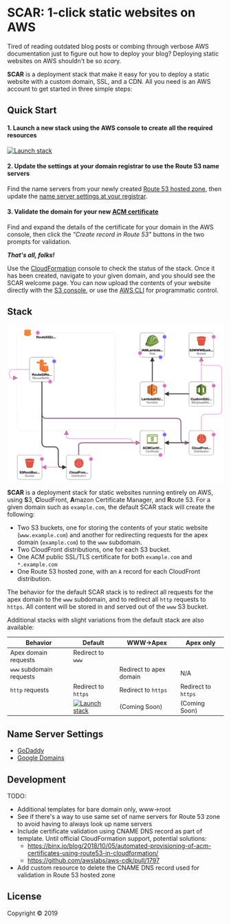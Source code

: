 SCAR: 1-click static websites on AWS
=====================================

Tired of reading outdated blog posts or combing through verbose AWS
documentation just to figure out how to deploy your blog? Deploying static
websites on AWS shouldn't be so *scar*y.

**SCAR** is a deployment stack that make it easy for you to deploy a
static website with a custom domain, SSL, and a CDN. All you need is an AWS
account to get started in three simple steps:

Quick Start
-----------

#### 1. Launch a new stack using the AWS console to create all the required resources

[![Launch stack](https://s3.amazonaws.com/cloudformation-examples/cloudformation-launch-stack.png)](https://console.aws.amazon.com/cloudformation/home?region=us-east-1#/stacks/new?stackName=SCAR&templateURL=https://s3.amazonaws.com/cloudkj/scar_base_template.json)

#### 2. Update the settings at your domain registrar to use the Route 53 name servers

Find the name servers from your newly created [Route 53 hosted zone](https://console.aws.amazon.com/route53/home?#hosted-zones:),
then update the [name server settings at your registrar](#name-server-settings).

#### 3. Validate the domain for your new [ACM certificate](https://console.aws.amazon.com/acm/home)

Find and expand the details of the certificate for your domain in the AWS console, then click the
*"Create record in Route 53"* buttons in the two prompts for validation.

**_That's all, folks!_**

Use the [CloudFormation](https://console.aws.amazon.com/cloudformation/home)
console to check the status of the stack. Once it has been created, navigate to
your given domain, and you should see the SCAR welcome page.  You can now upload
the contents of your website directly with the [S3
console](https://s3.console.aws.amazon.com/s3/home), or use the [AWS
CLI](https://aws.amazon.com/cli/) for programmatic control.

Stack
-----

![SCAR stack](src/cloudformation/scar_base_template.png)[]()

**SCAR** is a deployment stack for static websites running entirely on AWS, using **S**3,
**C**loudFront, **A**mazon Certificate Manager, and **R**oute 53. For a given
domain such as `example.com`, the default SCAR stack will create the following:

* Two S3 buckets, one for storing the contents of your static website
  (`www.example.com`) and another for redirecting requests for the apex domain
  (`example.com`) to the `www` subdomain.
* Two CloudFront distributions, one for each S3 bucket.
* One ACM public SSL/TLS certificate for both `example.com` and `*.example.com`
* One Route 53 hosted zone, with an `A` record for each CloudFront distribution.

The behavior for the default SCAR stack is to redirect all requests for the apex
domain to the `www` subdomain, and to redirect all `http` requests to `https`.
All content will be stored in and served out of the `www` S3 bucket.

Additional stacks with slight variations from the default stack are also
available:

| Behavior | Default | WWW->Apex | Apex only |
|----------|---------|-----------|-----------|
| Apex domain requests | Redirect to `www` | | |
| `www` subdomain requests | | Redirect to apex domain | N/A |
| `http` requests | Redirect to `https` | Redirect to `https` | Redirect to `https` |
| | [![Launch stack](https://s3.amazonaws.com/cloudformation-examples/cloudformation-launch-stack.png)](https://console.aws.amazon.com/cloudformation/home?region=us-east-1#/stacks/new?stackName=SCAR&templateURL=https://s3.amazonaws.com/cloudkj/scar_base_template.json) | (Coming Soon) | (Coming Soon) |

Name Server Settings
--------------------

* [GoDaddy](https://www.godaddy.com/help/change-nameservers-for-my-domains-664)
* [Google Domains](https://support.google.com/domains/answer/3290309?hl=en)

Development
-----------

TODO:

* Additional templates for bare domain only, www->root
* See if there's a way to use same set of name servers for Route 53 zone to avoid
  having to always look up name servers
* Include certificate validation using CNAME DNS record as part of template.
  Until official CloudFormation support, potential solutions:
  * https://binx.io/blog/2018/10/05/automated-provisioning-of-acm-certificates-using-route53-in-cloudformation/
  * https://github.com/awslabs/aws-cdk/pull/1797
* Add custom resource to delete the CNAME DNS record used for validation in
  Route 53 hosted zone

License
-------

Copyright © 2019
